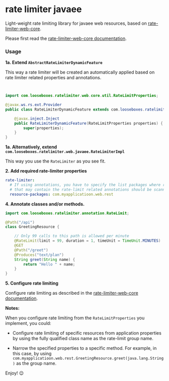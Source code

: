 # rate limiter javaee

Light-weight rate limiting library for javaee web resources, based on
[rate-limiter-web-core](https://github.com/poshjosh/rate-limiter-web-core).

Please first read the [rate-limiter-web-core documentation](https://github.com/poshjosh/rate-limiter-web-core).

### Usage

__1a. Extend `AbstractRateLimiterDynamicFeature`__

This way a rate limiter will be created an automatically applied based on rate limiter related properties and annotations.

```java


import com.looseboxes.ratelimiter.web.core.util.RateLimitProperties;

@javax.ws.rs.ext.Provider
public class RateLimiterDynamicFeature extends com.looseboxes.ratelimiter.web.javaee.RateLimiterDynamicFeature {

    @javax.inject.Inject
    public RateLimiterDynamicFeature(RateLimitProperties properties) {
        super(properties);
    }
}

```

__1a. Alternatively, extend `com.looseboxes.ratelimiter.web.javaee.RateLimiterImpl`__

This way you use the `RateLimiter` as you see fit.

__2. Add required rate-limiter properties__

```yaml
rate-limiter:
  # If using annotations, you have to specify the list packages where resources 
  # that may contain the rate-limit related annotations should be scanned for.
  resource-packages: com.myapplicatioon.web.rest
```

__4. Annotate classes and/or methods.__

```java
import com.looseboxes.ratelimiter.annotation.RateLimit;

@Path("/api")
class GreetingResource {

    // Only 99 calls to this path is allowed per minute
    @RateLimit(limit = 99, duration = 1, timeUnit = TimeUnit.MINUTES)
    @GET
    @Path("/greet")
    @Produces("text/plan")
    String greet(String name) {
        return "Hello " + name;
    }
}
```

__5. Configure rate limiting__

Configure rate limiting as described in the [rate-limiter-web-core documentation](https://github.com/poshjosh/rate-limiter-web-core).

__Notes:__

When you configure rate limiting from the `RateLimitProperties` you implement, you could:

- Configure rate limiting of specific resources from application properties by using the 
  fully qualified class name as the rate-limit group name.

- Narrow the specified properties to a specific method. For example, in this case, by using
  `com.myapplicatioon.web.rest.GreetingResource.greet(java.lang.String)` as the group name.

Enjoy! :wink:

